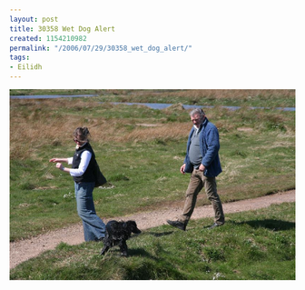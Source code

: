 ```yaml
---
layout: post
title: 30358 Wet Dog Alert
created: 1154210982
permalink: "/2006/07/29/30358_wet_dog_alert/"
tags:
- Eilidh
---
```


<img src="/image/images/IMG_0358.JPG"/>

